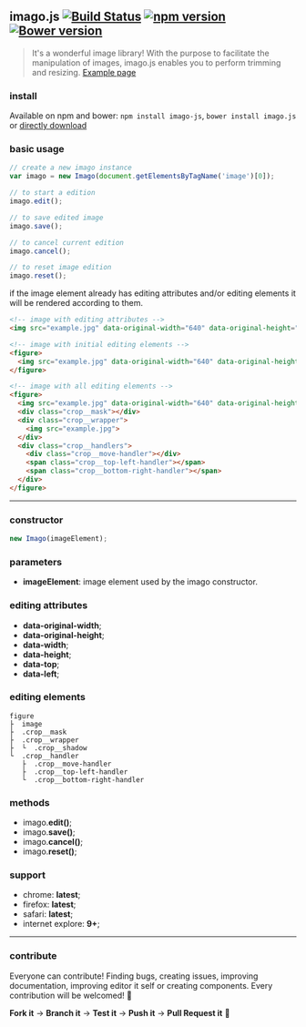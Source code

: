 ## imago.js [![Build Status](https://travis-ci.org/evandroeisinger/imago.js.svg?branch=master)](https://travis-ci.org/evandroeisinger/imago.js) [![npm version](https://badge.fury.io/js/imago-js.svg)](http://badge.fury.io/js/imago-js) [![Bower version](https://badge.fury.io/bo/imago.js.svg)](http://badge.fury.io/bo/imago.js)

> It's a wonderful image library! With the purpose to facilitate the manipulation of images, imago.js enables you to perform trimming and resizing. [Example page](evandroeisinger.github.io/imago.js/example)

### install
Available on npm and bower:
`npm install imago-js`, `bower install imago.js` or [directly download](https://github.com/evandroeisinger/imago.js/raw/master/src/editore.js)

### basic usage
```javascript
// create a new imago instance
var imago = new Imago(document.getElementsByTagName('image')[0]);

// to start a edition
imago.edit();

// to save edited image
imago.save();

// to cancel current edition
imago.cancel();

// to reset image edition
imago.reset();
```
if the image element already has editing attributes and/or editing elements it will be rendered according to them.

```html
<!-- image with editing attributes -->
<img src="example.jpg" data-original-width="640" data-original-height="424" data-width="640" data-height="424" data-top="0" data-left="0">

<!-- image with initial editing elements -->
<figure>
  <img src="example.jpg" data-original-width="640" data-original-height="424" data-width="640" data-height="424" data-top="0" data-left="0">
</figure>

<!-- image with all editing elements -->
<figure>
  <img src="example.jpg" data-original-width="640" data-original-height="424" data-width="640" data-height="424" data-top="0" data-left="0">
  <div class="crop__mask"></div>
  <div class="crop__wrapper">
    <img src="example.jpg">
  </div>
  <div class="crop__handlers">
    <div class="crop__move-handler"></div>
    <span class="crop__top-left-handler"></span>
    <span class="crop__bottom-right-handler"></span>
  </div>
</figure>
```
---
### constructor
```javascript
new Imago(imageElement);
```

### parameters
  - **imageElement**: image element used by the imago constructor. 

### editing attributes
- **data-original-width**;
- **data-original-height**;
- **data-width**;
- **data-height**;
- **data-top**;
- **data-left**;

### editing elements
```
figure
├  image
├  .crop__mask
├  .crop__wrapper
├  └  .crop__shadow
└  .crop__handler
   ├  .crop__move-handler
   ├  .crop__top-left-handler
   └  .crop__bottom-right-handler
```

### methods
- imago.**edit()**;
- imago.**save()**;
- imago.**cancel()**;
- imago.**reset()**;

### support
- chrome: **latest**;
- firefox: **latest**;
- safari: **latest**;
- internet explore: **9+**;

---
### contribute
Everyone can contribute! Finding bugs, creating issues, improving documentation, improving editor it self or creating components.
Every contribution will be welcomed! :santa: 

**Fork it** -> **Branch it** -> **Test it** -> **Push it** -> **Pull Request it** :gem:
